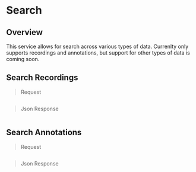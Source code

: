 # Search

<!--===================================================================-->
## Overview

This service allows for search across various types of data. Currenlty only supports recordings and annotations, but support for other types of data is coming soon.

<!--===================================================================-->
## Search Recordings

> Request

```shell
```

> Json Response

```json
```

<!--===================================================================-->
## Search Annotations

> Request

```shell
```

> Json Response

```json
```
